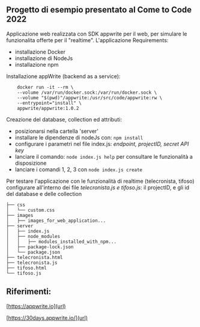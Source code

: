 ## Progetto di esempio presentato al Come to Code 2022
Applicazione web realizzata con SDK appwrite per il web, per simulare le funzionalita offerte per il "realtime". L'applicazione
Requirements:
- 	 installazione Docker
- 	 installazione di NodeJs
- 	 installazione npm

Installazione appWrite (backend as a service):
```
    docker run -it --rm \
    --volume /var/run/docker.sock:/var/run/docker.sock \
    --volume "$(pwd)"/appwrite:/usr/src/code/appwrite:rw \
    --entrypoint="install" \
    appwrite/appwrite:1.0.2
```

Creazione del database, collection ed attributi:
- posizionarsi nella cartella 'server' 
- installare le dipendenze di nodeJs con: `npm install`
- configurare i parametri nel file index.js: *endpoint, projectID, secret API key*
- lanciare il comando: `node index.js help` per consultare le funzionalità a disposizione
- lanciare i comandi 1, 2, 3 con `node index.js create`

Per testare l'applicazione con le funzionalità di realtime (telecronista, tifoso) configurare all'interno dei file *telecronista.js e tifoso.js*: il projectID, e gli id del database e delle collection
 
```
├── css
│   └── custom.css
├── images
│   ├── images_for_web_application...
├── server
│   ├── index.js
│   ├── node_modules
│   │   ├── modules_installed_with_npm...
│   ├── package-lock.json
│   └── package.json
├── telecronista.html
├── telecronista.js
├── tifoso.html
└── tifoso.js
```

## Riferimenti:
[https://appwrite.io](url)

[https://30days.appwrite.io/](url)
